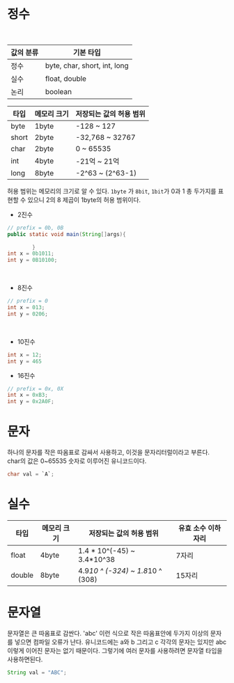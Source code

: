 # 정수

<br>


| 값의 분류 | 기본 타입                        |
|-------|------------------------------|
| 정수    | byte, char, short, int, long |
| 실수    | float, double                |
| 논리    | boolean                      | 


| 타입    | 메모리 크기 | 저장되는 값의 허용 범위    |
|-------|--------|------------------|
| byte  | 1byte  | -128 ~ 127       |
| short | 2byte  | -32,768 ~ 32767  |
| char  | 2byte  | 0 ~ 65535        |
| int   | 4byte  | -21억 ~ 21억       |
| long  | 8byte  | -2^63 ~ (2^63-1) | 


허용 범위는 메모리의 크기로 알 수 있다. `1byte` 가 `8bit`, `1bit`가 0과 1 총 두가지를 표현할 수 있으니 2의 8 제곱이 1byte의 허용 범위이다.  


* 2진수
```java
// prefix = 0b, 0B
public static void main(String[]args){
        
        }
int x = 0b1011;
int y = 0B10100;
```
<br>

* 8진수
```java
// prefix = 0
int x = 013;
int y = 0206;
```

<br>

* 10진수
```java
int x = 12;
int y = 465
```

* 16진수
```java
// prefix = 0x, 0X
int x = 0xB3;
int y = 0x2A0F;
```

# 문자

하나의 문자를 작은 따옴표로 감싸서 사용하고, 이것을 문자리터럴이라고 부른다.  
char의 값은 0~65535 숫자로 이루어진 유니코드이다.
```java
char val = `A`;
```

# 실수

| 타입     | 메모리 크기 | 저장되는 값의 허용 범위                      | 유효 소수 이하 자리 |
|--------|--------|------------------------------------|-------------|
| float  | 4byte  | 1.4 * 10^(-45) ~ 3.4*10^38         | 7자리         |
| double | 8byte  | 4.9*10 \^ (-324) ~ 1.8*10 \^ (308) | 15자리        |


# 문자열
문자열은 큰 따옴표로 감싼다.
'abc' 이런 식으로 작은 따옴표안에 두가지 이상의 문자를 넣으면 컴파일 오류가 난다. 유니코드에는 a와 b 그리고 c 각각의 문자는 있지만
abc 이렇게 이어진 문자는 없기 때문이다. 그렇기에 여러 문자를 사용하려면 문자열 타입을 사용하면된다.
```java
String val = "ABC";
```